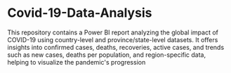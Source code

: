 # Covid-19-Data-Analysis
 This repository contains a Power BI report analyzing the global impact of COVID-19 using country-level and province/state-level datasets. It offers insights into confirmed cases, deaths, recoveries, active cases, and trends such as new cases, deaths per population, and region-specific data, helping to visualize the pandemic's progression
